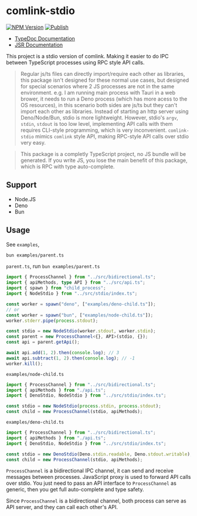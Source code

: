 # comlink-stdio

[![NPM Version](https://img.shields.io/npm/v/comlink-stdio)](https://www.npmjs.com/package/comlink-stdio)
[![Publish](https://github.com/HuakunShen/comlink-stdio/actions/workflows/jsr-publish.yml/badge.svg)](https://github.com/HuakunShen/comlink-stdio/actions/workflows/jsr-publish.yml)

- [TypeDoc Documentation](https://huakunshen.github.io/comlink-stdio/)
- [JSR Documentation](https://jsr.io/@hk/comlink-stdio/doc)

This project is a stdio version of comlink. Making it easier to do IPC between TypeScript processes using RPC style API calls.

> Regular js/ts files can directly import/require each other as libraries, this package isn't designed for these normal use cases, but designed for special scenarios where 2 JS processes are not in the same environment. 
> e.g. I am running main process with Tauri in a web brower, it needs to run a Deno process (which has more acess to the OS resources), in this scenario both sides are js/ts but they can't import each other as libraries. Instead of starting an http server using Deno/Node/Bun, stdio is more lightweight. 
> However, stdio's `argv`, `stdin`, `stdout` is too low level, implementing API calls with them requires CLI-style programming, which is very inconvenient.
> `comlink-stdio` mimics `comlink` style API, making RPC-style API calls over stdio very easy.

> This package is a completly TypeScript project, no JS bundle will be generated. If you write JS, you lose the main benefit of this package, which is RPC with type auto-complete.

## Support

- Node.JS
- Deno
- Bun

## Usage

See `examples`,

```bash
bun examples/parent.ts
```

`parent.ts`, run `bun examples/parent.ts`

```ts
import { ProcessChannel } from "../src/bidirectional.ts";
import { apiMethods, type API } from "../src/api.ts";
import { spawn } from "child_process";
import { NodeStdio } from "../src/stdio/index.ts";

const worker = spawn("deno", ["examples/deno-child.ts"]);
// or
const worker = spawn("bun", ["examples/node-child.ts"]);
worker.stderr.pipe(process.stdout);

const stdio = new NodeStdio(worker.stdout, worker.stdin);
const parent = new ProcessChannel<{}, API>(stdio, {});
const api = parent.getApi();

await api.add(1, 2).then(console.log); // 3
await api.subtract(1, 2).then(console.log); // -1
worker.kill();
```

`examples/node-child.ts`

```ts
import { ProcessChannel } from "../src/bidirectional.ts";
import { apiMethods } from "./api.ts";
import { DenoStdio, NodeStdio } from "../src/stdio/index.ts";

const stdio = new NodeStdio(process.stdin, process.stdout);
const child = new ProcessChannel(stdio, apiMethods);
```


`examples/deno-child.ts`

```ts
import { ProcessChannel } from "../src/bidirectional.ts";
import { apiMethods } from "./api.ts";
import { DenoStdio, NodeStdio } from "../src/stdio/index.ts";

const stdio = new DenoStdio(Deno.stdin.readable, Deno.stdout.writable);
const child = new ProcessChannel(stdio, apiMethods);
```


`ProcessChannel` is a bidirectional IPC channel, it can send and receive messages between processes.
JavaScript proxy is used to forward API calls over stdio. You just need to pass an API interface to `ProcessChannel` as generic, then you get full auto-complete and type safety.

Since `ProcessChannel` is a bidirectional channel, both process can serve as API server, and they can call each other's API.
